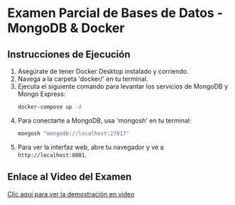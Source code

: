 # Examen Parcial de Bases de Datos - MongoDB & Docker

## Instrucciones de Ejecución

1. Asegúrate de tener Docker Desktop instalado y corriendo.
2. Navega a la carpeta 'docker/' en tu terminal.
3. Ejecuta el siguiente comando para levantar los servicios de MongoDB y Mongo Express:
    ```bash
    docker-compose up -d
    ```
4. Para conectarte a MongoDB, usa 'mongosh' en tu terminal:
    ```bash
    mongosh "mongodb://localhost:27017"
    ```
5. Para ver la interfaz web, abre tu navegador y ve a `http://localhost:8081`.

## Enlace al Video del Examen

[Clic aquí para ver la demostración en video](https://drive.google.com/file/d/1uzFznSXCtQ7DtIBYmLKucESAs6VK1rPJ/view?usp=sharing)
